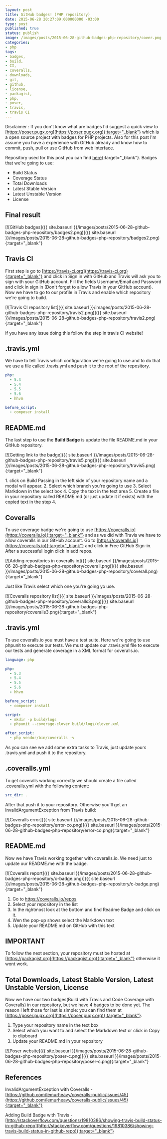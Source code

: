 ```yaml
---
layout: post
title: GitHub badges! (PHP repository)
date: 2015-06-28 20:27:09.000000000 -03:00
type: post
published: true
status: publish
image: /images/posts/2015-06-28-github-badges-php-repository/cover.png
categories:
- php
tags:
- badges,
- build,
- CI,
- coveralls,
- downloads,
- git,
- github,
- license,
- packagist,
- php,
- poser,
- travis,
- travis CI
---
```


Disclaimer : If you don't know what are badges I'd suggest a quick view to
[https://poser.pugx.org](https://poser.pugx.org){:target="_blank"} which
is a open source project with badges for PHP projects. Also for this post I'm
assume you have a experience with GitHub already and know how to commit, push,
pull or use GitHub from web interface.

Repository used for this post you can find
[here](https://github.com/marabesi/gnrephp){:target="_blank"}. Badges that we're going to use:

- Build Status
- Coverage Status
- Total Downloads
- Latest Stable Version
- Latest Unstable Version
- License

## Final result

[![GitHub badges]({{ site.baseurl }}/images/posts/2015-06-28-github-badges-php-repository/badges2.png)]({{ site.baseurl }}/images/posts/2015-06-28-github-badges-php-repository/badges2.png){:target="_blank"}

## Travis CI

First step is go to
[https://travis-ci.org](https://travis-ci.org){:target="_blank"} and
click in Sign in with GitHub and Travis will ask you to sign with
your GitHub account. Fill the fields Username/Email and Password and click in
sign in (Don't forget to allow Travis in your GitHub account). Now we have to go
to our profile in Travis and enable which repository we're going to build.

[![Travis CI repository list]({{ site.baseurl }}/images/posts/2015-06-28-github-badges-php-repository/travis2.png)]({{ site.baseurl }}/images/posts/2015-06-28-github-badges-php-repository/travis2.png){:target="_blank"}

If you have any issue doing this follow the step in travis CI website!

## .travis.yml

We have to tell Travis which configuration we're going to use and to do that we
use a file called .travis.yml and push it to the root of the repository.

```yml
php:
  - 5.3
  - 5.4
  - 5.5
  - 5.6
  - hhvm

before_script:
  - composer install
```

## README.md

The last step to use the **Build Badge** is update the file README.md
in your GitHub repository.

[![Getting link to the badge]({{ site.baseurl }}/images/posts/2015-06-28-github-badges-php-repository/travis5.png)]({{ site.baseurl }}/images/posts/2015-06-28-github-badges-php-repository/travis5.png){:target="_blank"}

1. click on Build Passing in the left side of your repository name and a modal will appear.
2. Select which branch you're going to use
3. Select Markdown in the select box
4. Copy the text in the text area
5. Create a file in your repository called README.md (or just update it if exists) with the copied text in the step 4.

## Coveralls

To use coverage badge we're going to use
[https://coveralls.io](https://coveralls.io){:target="_blank"} and as we
did with Travis we have to allow coveralls in our GitHub account. Go to
[https://coveralls.io](https://coveralls.io){:target="_blank"} and click
in Free GitHub Sign-in. After a successful login click in add repos.

[![Adding repositories in coveralls.io]({{ site.baseurl }}/images/posts/2015-06-28-github-badges-php-repository/coverall.png)]({{ site.baseurl }}/images/posts/2015-06-28-github-badges-php-repository/coverall.png){:target="_blank"}

Just like Travis select which one you're going yo use.

[![Coveralls repository list]({{ site.baseurl }}/images/posts/2015-06-28-github-badges-php-repository/coveralls3.png)]({{ site.baseurl }}/images/posts/2015-06-28-github-badges-php-repository/coveralls3.png){:target="_blank"}

## .travis.yml

To use coveralls.io you must have a test suite. Here we're going to use phpunit
to execute our tests. We must update our .travis.yml file to execute our tests
and generate coverage in a XML format for coveralls.io.

```yml
language: php

php:
  - 5.3
  - 5.4
  - 5.5
  - 5.6
  - hhvm

before_script:
  - composer install

script:
  - mkdir -p build/logs 
  - phpunit --coverage-clover build/logs/clover.xml

after_script:
  - php vendor/bin/coveralls -v
```

As you can see we add some extra tasks to Travis, just update yours
.travis.yml and push it to the repository.

## .coveralls.yml

To get coveralls working correctly we should create a file called .coveralls.yml
with the following content:

```yml
src_dir: .
```

After that push it to your repository. Otherwise you'll get an
InvalidArgumentException from Travis build:

[![Coveralls error]({{ site.baseurl }}/images/posts/2015-06-28-github-badges-php-repository/error-co.png)]({{ site.baseurl }}/images/posts/2015-06-28-github-badges-php-repository/error-co.png){:target="_blank"}

## README.md

Now we have Travis working together with coveralls.io. We need just
to update our README.me with the badge.

[![Coveralls report]({{ site.baseurl }}/images/posts/2015-06-28-github-badges-php-repository/c-badge.png)]({{ site.baseurl }}/images/posts/2015-06-28-github-badges-php-repository/c-badge.png){:target="_blank"}

1. Go to https://coveralls.io/repos
2. Select your repository in the list
3. In the rightmost look at the bottom and find Readme Badge and click on it.
4. Wen the pop-up shows select the Markdown text
5. Update your README.md on GitHub with this text

## IMPORTANT

To follow the next section, your repository must be hosted at
[https://packagist.org](https://packagist.org){:target="_blank"} otherwise it
wont work.

## Total Downloads, Latest Stable Version, Latest Unstable Version, License

Now we have our two badges(Build with Travis and Code Coverage with Coveralls)
in our repository, but we have 4 badges to be done yet. The reason I left those
for last is simple: you can find them at
[https://poser.pugx.org](https://poser.pugx.org){:target="_blank"}.


1. Type your repository name in the text box
2. Select which you want to and select the Markdown text or click in Copy to clipboard
3. Update your README.md in your repository

[![Poser website]({{ site.baseurl }}/images/posts/2015-06-28-github-badges-php-repository/poser-c.png)]({{ site.baseurl }}/images/posts/2015-06-28-github-badges-php-repository/poser-c.png){:target="_blank"}

## References

InvalidArgumentException with Coveralls - [https://github.com/lemurheavy/coveralls-public/issues/45](https://github.com/lemurheavy/coveralls-public/issues/45){:target="_blank"}

Adding Build Badge with Travis - [http://stackoverflow.com/questions/19810386/showing-travis-build-status-in-github-repo](http://stackoverflow.com/questions/19810386/showing-travis-build-status-in-github-repo){:target="_blank"}
